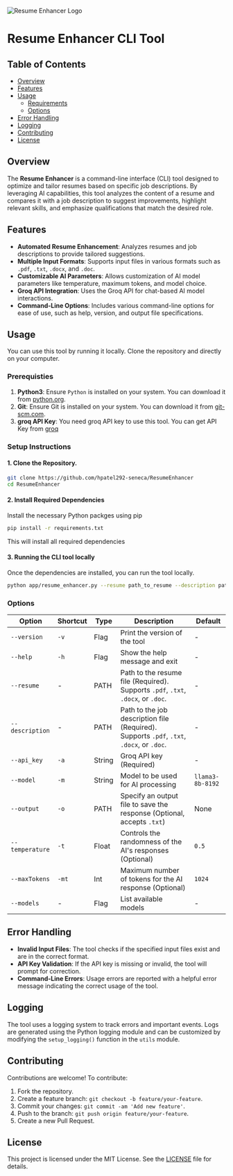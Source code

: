 ![Resume Enhancer Logo](https://github.com/hpatel292-seneca/ResumeEnhancer/blob/main/assets/logo.png)

# Resume Enhancer CLI Tool

## Table of Contents

- [Overview](#overview)
- [Features](#features)
- [Usage](#usage)
  - [Requirements](#prerequisties)
  - [Options](#options)
- [Error Handling](#error-handling)
- [Logging](#logging)
- [Contributing](#contributing)
- [License](#license)

## Overview

The **Resume Enhancer** is a command-line interface (CLI) tool designed to optimize and tailor resumes based on specific job descriptions. By leveraging AI capabilities, this tool analyzes the content of a resume and compares it with a job description to suggest improvements, highlight relevant skills, and emphasize qualifications that match the desired role.

## Features

- **Automated Resume Enhancement**: Analyzes resumes and job descriptions to provide tailored suggestions.
- **Multiple Input Formats**: Supports input files in various formats such as `.pdf`, `.txt`, `.docx`, and `.doc`.
- **Customizable AI Parameters**: Allows customization of AI model parameters like temperature, maximum tokens, and model choice.
- **Groq API Integration**: Uses the Groq API for chat-based AI model interactions.
- **Command-Line Options**: Includes various command-line options for ease of use, such as help, version, and output file specifications.

## Usage

You can use this tool by running it locally. Clone the repository and directly on your computer.

### Prerequisties
1. **Python3**: Ensure `Python` is installed on your system. You can download it from [python.org](https://www.python.org/downloads/).
2. **Git**: Ensure Git is installed on your system. You can download it from [git-scm.com](https://git-scm.com/).
3. **groq API Key**: You need groq API key to use this tool. You can get API Key from [groq](https://console.groq.com/playground)

### Setup Instructions
#### 1. Clone the Repository.
```bash
git clone https://github.com/hpatel292-seneca/ResumeEnhancer
cd ResumeEnhancer
```

#### 2. Install Required Dependencies
Install the necessary Python packges using pip

```bash
pip install -r requirements.txt
```
This will install all required dependencies

#### 3. Running the CLI tool locally
Once the dependencies are installed, you can run the tool locally.

```bash
python app/resume_enhancer.py --resume path_to_resume --description path_to_description --api_key groq_api_key
```

### Options
| Option             | Shortcut   | Type   | Description                                                                 | Default                |
|--------------------|------------|--------|-----------------------------------------------------------------------------|-------------------------|
| `--version`        | `-v`       | Flag   | Print the version of the tool                                               |  -                      |
| `--help`           | `-h`       | Flag   | Show the help message and exit                                              |  -                      |
| `--resume`         |  -         | PATH   | Path to the resume file (Required). Supports `.pdf`, `.txt`, `.docx`, or `.doc`. |  -                      |
| `--description`    |  -         | PATH   | Path to the job description file (Required). Supports `.pdf`, `.txt`, `.docx`, or `.doc`. |  -                      |
| `--api_key`        | `-a`       | String | Groq API key (Required)                                                     |  -                      |
| `--model`          | `-m`       | String | Model to be used for AI processing                                          | `llama3-8b-8192`        |
| `--output`         | `-o`       | PATH   | Specify an output file to save the response (Optional, accepts `.txt`)       | None                    |
| `--temperature`    | `-t`       | Float  | Controls the randomness of the AI's responses (Optional)                    | `0.5`                   |
| `--maxTokens`      | `-mt`      | Int    | Maximum number of tokens for the AI response (Optional)                     | `1024`                  |
| `--models`         | -          | Flag   | List available models                                                       | -                       |


## Error Handling

- **Invalid Input Files**: The tool checks if the specified input files exist and are in the correct format.
- **API Key Validation**: If the API key is missing or invalid, the tool will prompt for correction.
- **Command-Line Errors**: Usage errors are reported with a helpful error message indicating the correct usage of the tool.

## Logging

The tool uses a logging system to track errors and important events. Logs are generated using the Python logging module and can be customized by modifying the `setup_logging()` function in the `utils` module.

## Contributing

Contributions are welcome! To contribute:

1. Fork the repository.
2. Create a feature branch: `git checkout -b feature/your-feature`.
3. Commit your changes: `git commit -am 'Add new feature'`.
4. Push to the branch: `git push origin feature/your-feature`.
5. Create a new Pull Request.

## License

This project is licensed under the MIT License. See the [LICENSE](LICENSE) file for details.

